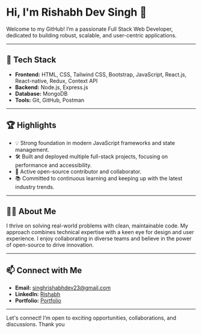 # Hi, I'm Rishabh Dev Singh 👋

Welcome to my GitHub! I’m a passionate Full Stack Web Developer, dedicated to building robust, scalable, and user-centric applications.

---

## 🚀 Tech Stack

- **Frontend:** HTML, CSS, Tailwind CSS, Bootstrap, JavaScript, React.js, React-native, Redux, Context API
- **Backend:** Node.js, Express.js
- **Database:** MongoDB
- **Tools:** Git, GitHub, Postman

---

## 🏆 Highlights

- 💡 Strong foundation in modern JavaScript frameworks and state management.
- 🛠️ Built and deployed multiple full-stack projects, focusing on performance and accessibility.
- 🤝 Active open-source contributor and collaborator.
- 📚 Committed to continuous learning and keeping up with the latest industry trends.

---

## 👨‍💻 About Me

I thrive on solving real-world problems with clean, maintainable code. My approach combines technical expertise with a keen eye for design and user experience. I enjoy collaborating in diverse teams and believe in the power of open-source to drive innovation.

---

## 📫 Connect with Me

- **Email:** [singhrishabhdev23@gmail.com](mailto:singhrishabhdev23@gmail.com)
- **LinkedIn:** [Rishabh](https://linkedin.com/in/rds1333)
- **Portfolio:** [Portfolio](https://portfolio-rds.vercel.app/)

---

Let's connect! I’m open to exciting opportunities, collaborations, and discussions. Thank you
